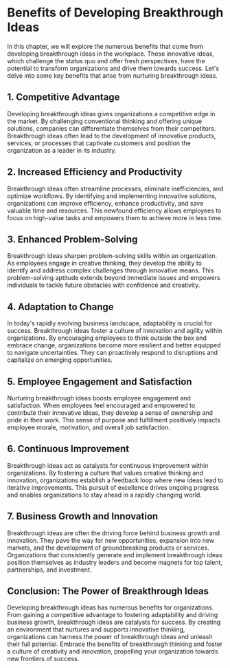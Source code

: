 Benefits of Developing Breakthrough Ideas
==================================================

In this chapter, we will explore the numerous benefits that come from developing breakthrough ideas in the workplace. These innovative ideas, which challenge the status quo and offer fresh perspectives, have the potential to transform organizations and drive them towards success. Let's delve into some key benefits that arise from nurturing breakthrough ideas.

1\. Competitive Advantage
------------------------

Developing breakthrough ideas gives organizations a competitive edge in the market. By challenging conventional thinking and offering unique solutions, companies can differentiate themselves from their competitors. Breakthrough ideas often lead to the development of innovative products, services, or processes that captivate customers and position the organization as a leader in its industry.

2\. Increased Efficiency and Productivity
----------------------------------------

Breakthrough ideas often streamline processes, eliminate inefficiencies, and optimize workflows. By identifying and implementing innovative solutions, organizations can improve efficiency, enhance productivity, and save valuable time and resources. This newfound efficiency allows employees to focus on high-value tasks and empowers them to achieve more in less time.

3\. Enhanced Problem-Solving
---------------------------

Breakthrough ideas sharpen problem-solving skills within an organization. As employees engage in creative thinking, they develop the ability to identify and address complex challenges through innovative means. This problem-solving aptitude extends beyond immediate issues and empowers individuals to tackle future obstacles with confidence and creativity.

4\. Adaptation to Change
-----------------------

In today's rapidly evolving business landscape, adaptability is crucial for success. Breakthrough ideas foster a culture of innovation and agility within organizations. By encouraging employees to think outside the box and embrace change, organizations become more resilient and better equipped to navigate uncertainties. They can proactively respond to disruptions and capitalize on emerging opportunities.

5\. Employee Engagement and Satisfaction
---------------------------------------

Nurturing breakthrough ideas boosts employee engagement and satisfaction. When employees feel encouraged and empowered to contribute their innovative ideas, they develop a sense of ownership and pride in their work. This sense of purpose and fulfillment positively impacts employee morale, motivation, and overall job satisfaction.

6\. Continuous Improvement
-------------------------

Breakthrough ideas act as catalysts for continuous improvement within organizations. By fostering a culture that values creative thinking and innovation, organizations establish a feedback loop where new ideas lead to iterative improvements. This pursuit of excellence drives ongoing progress and enables organizations to stay ahead in a rapidly changing world.

7\. Business Growth and Innovation
---------------------------------

Breakthrough ideas are often the driving force behind business growth and innovation. They pave the way for new opportunities, expansion into new markets, and the development of groundbreaking products or services. Organizations that consistently generate and implement breakthrough ideas position themselves as industry leaders and become magnets for top talent, partnerships, and investment.

Conclusion: The Power of Breakthrough Ideas
-------------------------------------------

Developing breakthrough ideas has numerous benefits for organizations. From gaining a competitive advantage to fostering adaptability and driving business growth, breakthrough ideas are catalysts for success. By creating an environment that nurtures and supports innovative thinking, organizations can harness the power of breakthrough ideas and unleash their full potential. Embrace the benefits of breakthrough thinking and foster a culture of creativity and innovation, propelling your organization towards new frontiers of success.
